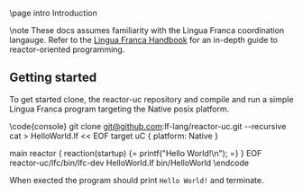 \page intro Introduction

\note These docs assumes familiarity with the Lingua Franca coordination langauge. Refer to
the [Lingua Franca Handbook](https://www.lf-lang.org/docs/) for an in-depth guide to
reactor-oriented programming.

## Getting started

To get started clone, the reactor-uc repository and compile and run a simple Lingua Franca program
targeting the Native posix platform.

\code{console}
  git clone git@github.com:lf-lang/reactor-uc.git --recursive
  cat > HelloWorld.lf << EOF
  target uC {
    platform: Native
  }

  main reactor {
    reaction(startup) {=
      printf("Hello World!\n");
    =}
  }
  EOF
  reactor-uc/lfc/bin/lfc-dev HelloWorld.lf
  bin/HelloWorld
\endcode

When exected the program should print `Hello World!` and terminate.



